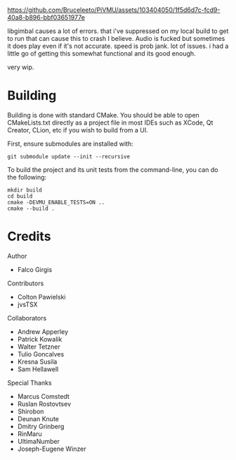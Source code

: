 
<!-- PROJECT LOGO -->
<br />



https://github.com/Bruceleeto/PiVMU/assets/103404050/1f5d6d7c-fcd9-40a8-b896-bbf03651977e

libgimbal causes a lot of errors. that i've suppressed on my local build to get to run that can cause this to crash I believe.
Audio is fucked but sometimes it does play even if it's not accurate.
speed is prob jank. 
lot of issues. i had a little go of getting this somewhat functional and its good enough. 

very wip. 


# Building #
Building is done with standard CMake. You should be able to open CMakeLists.txt directly as a project file in most IDEs such as XCode, Qt Creator, CLion, etc if you wish to build from a UI.

First, ensure submodules are installed with:
```
git submodule update --init --recursive
```

To build the project and its unit tests from the command-line, you can do the following:
```
mkdir build
cd build
cmake -DEVMU_ENABLE_TESTS=ON ..
cmake --build . 
```

# Credits #
Author
- Falco Girgis

Contributors
- Colton Pawielski
- jvsTSX

Collaborators 
- Andrew Apperley
- Patrick Kowalik
- Walter Tetzner
- Tulio Goncalves
- Kresna Susila 
- Sam Hellawell

Special Thanks
- Marcus Comstedt
- Ruslan Rostovtsev
- Shirobon
- Deunan Knute
- Dmitry Grinberg
- RinMaru
- UltimaNumber
- Joseph-Eugene Winzer
